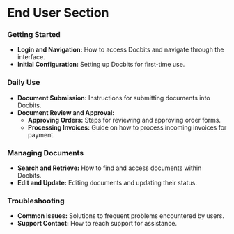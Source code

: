 # End User Section

### Getting Started

* **Login and Navigation:** How to access Docbits and navigate through the interface.
* **Initial Configuration:** Setting up Docbits for first-time use.

### Daily Use

* **Document Submission:** Instructions for submitting documents into Docbits.
* **Document Review and Approval:**
  * **Approving Orders:** Steps for reviewing and approving order forms.
  * **Processing Invoices:** Guide on how to process incoming invoices for payment.

### Managing Documents

* **Search and Retrieve:** How to find and access documents within Docbits.
* **Edit and Update:** Editing documents and updating their status.

### Troubleshooting

* **Common Issues:** Solutions to frequent problems encountered by users.
* **Support Contact:** How to reach support for assistance.
